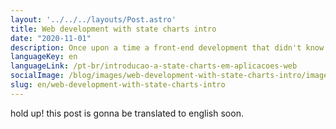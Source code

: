 ```yaml
---
layout: '../../../layouts/Post.astro'
title: Web development with state charts intro
date: "2020-11-01"
description: Once upon a time a front-end development that didn't know about state charts and were working in a simple tasks...
languageKey: en
languageLink: /pt-br/introducao-a-state-charts-em-aplicacoes-web
socialImage: /blog/images/web-development-with-state-charts-intro/image-7.png
slug: en/web-development-with-state-charts-intro
---
```


hold up! this post is gonna be translated to english soon.